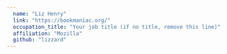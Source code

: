 ```yaml
---
  name: "Liz Henry"
  link: "https://bookmaniac.org/"
  occupation_title: "Your job title (if no title, remove this line)"
  affiliation: "Mozilla"
  github: "lizzard"
---
```

